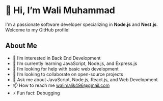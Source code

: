 # 👋 Hi, I’m Wali Muhammad

I'm a passionate software developer specializing in **Node.js** and **Nest.js**. Welcome to my GitHub profile!


## About Me
- 👀 I’m interested in Back End Development
- 🌱 I’m currently learning JavaScript, Node.js, and Express.js
- 🤔 I’m looking for help with basic web development
- 💞️ I’m looking to collaborate on open-source projects
- 💬 Ask me about JavaScript, Node.js, React.js, and Web Development
- 📫 How to reach me walimalik496@gmail.com
- ⚡ Fun fact: Debugging

<!---
thewalimuhammad/thewalimuhammad is a ✨ special ✨ repository because its `README.md` (this file) appears on your GitHub profile.
You can click the Preview link to take a look at your changes.
--->

